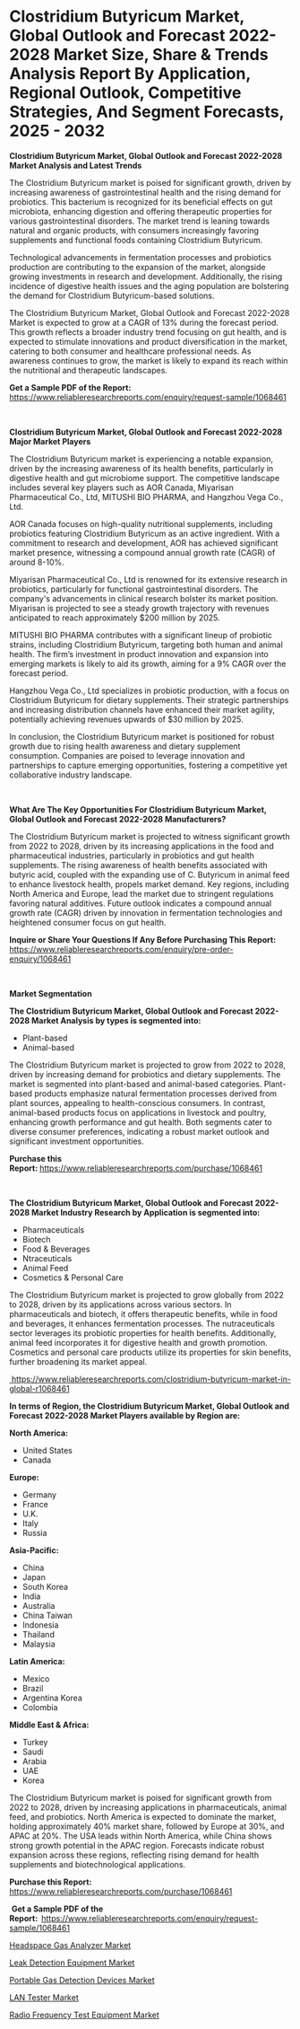 <p><h1>Clostridium Butyricum Market, Global Outlook and Forecast 2022-2028 Market Size, Share & Trends Analysis Report By Application, Regional Outlook, Competitive Strategies, And Segment Forecasts, 2025 - 2032</h1></p><p><strong>Clostridium Butyricum Market, Global Outlook and Forecast 2022-2028 Market Analysis and Latest Trends</strong></p>
<p><p>The Clostridium Butyricum market is poised for significant growth, driven by increasing awareness of gastrointestinal health and the rising demand for probiotics. This bacterium is recognized for its beneficial effects on gut microbiota, enhancing digestion and offering therapeutic properties for various gastrointestinal disorders. The market trend is leaning towards natural and organic products, with consumers increasingly favoring supplements and functional foods containing Clostridium Butyricum.</p><p>Technological advancements in fermentation processes and probiotics production are contributing to the expansion of the market, alongside growing investments in research and development. Additionally, the rising incidence of digestive health issues and the aging population are bolstering the demand for Clostridium Butyricum-based solutions. </p><p>The Clostridium Butyricum Market, Global Outlook and Forecast 2022-2028 Market is expected to grow at a CAGR of 13% during the forecast period. This growth reflects a broader industry trend focusing on gut health, and is expected to stimulate innovations and product diversification in the market, catering to both consumer and healthcare professional needs. As awareness continues to grow, the market is likely to expand its reach within the nutritional and therapeutic landscapes.</p></p>
<p><strong>Get a Sample PDF of the Report:&nbsp;</strong> <a href="https://www.reliableresearchreports.com/enquiry/request-sample/1068461?utm_campaign=3070&utm_medium=2&utm_source=Github&utm_content=ia&utm_term=21032025&utm_id=clostridium-butyricum-market-global-outlook-and-forecast-2022-2028">https://www.reliableresearchreports.com/enquiry/request-sample/1068461</a></p>
<p>&nbsp;</p>
<p><strong>Clostridium Butyricum Market, Global Outlook and Forecast 2022-2028 Major Market Players</strong></p>
<p><p>The Clostridium Butyricum market is experiencing a notable expansion, driven by the increasing awareness of its health benefits, particularly in digestive health and gut microbiome support. The competitive landscape includes several key players such as AOR Canada, Miyarisan Pharmaceutical Co., Ltd, MITUSHI BIO PHARMA, and Hangzhou Vega Co., Ltd.</p><p>AOR Canada focuses on high-quality nutritional supplements, including probiotics featuring Clostridium Butyricum as an active ingredient. With a commitment to research and development, AOR has achieved significant market presence, witnessing a compound annual growth rate (CAGR) of around 8-10%.</p><p>Miyarisan Pharmaceutical Co., Ltd is renowned for its extensive research in probiotics, particularly for functional gastrointestinal disorders. The company's advancements in clinical research bolster its market position. Miyarisan is projected to see a steady growth trajectory with revenues anticipated to reach approximately $200 million by 2025.</p><p>MITUSHI BIO PHARMA contributes with a significant lineup of probiotic strains, including Clostridium Butyricum, targeting both human and animal health. The firm’s investment in product innovation and expansion into emerging markets is likely to aid its growth, aiming for a 9% CAGR over the forecast period.</p><p>Hangzhou Vega Co., Ltd specializes in probiotic production, with a focus on Clostridium Butyricum for dietary supplements. Their strategic partnerships and increasing distribution channels have enhanced their market agility, potentially achieving revenues upwards of $30 million by 2025.</p><p>In conclusion, the Clostridium Butyricum market is positioned for robust growth due to rising health awareness and dietary supplement consumption. Companies are poised to leverage innovation and partnerships to capture emerging opportunities, fostering a competitive yet collaborative industry landscape.</p></p>
<p>&nbsp;</p>
<p><strong>What Are The Key Opportunities For Clostridium Butyricum Market, Global Outlook and Forecast 2022-2028 Manufacturers?</strong></p>
<p><p>The Clostridium Butyricum market is projected to witness significant growth from 2022 to 2028, driven by its increasing applications in the food and pharmaceutical industries, particularly in probiotics and gut health supplements. The rising awareness of health benefits associated with butyric acid, coupled with the expanding use of C. Butyricum in animal feed to enhance livestock health, propels market demand. Key regions, including North America and Europe, lead the market due to stringent regulations favoring natural additives. Future outlook indicates a compound annual growth rate (CAGR) driven by innovation in fermentation technologies and heightened consumer focus on gut health.</p></p>
<p><strong>Inquire or Share Your Questions If Any Before Purchasing This Report:</strong> <a href="https://www.reliableresearchreports.com/enquiry/pre-order-enquiry/1068461?utm_campaign=3070&utm_medium=2&utm_source=Github&utm_content=ia&utm_term=21032025&utm_id=clostridium-butyricum-market-global-outlook-and-forecast-2022-2028">https://www.reliableresearchreports.com/enquiry/pre-order-enquiry/1068461</a></p>
<p>&nbsp;</p>
<p><strong>Market Segmentation</strong></p>
<p><strong>The Clostridium Butyricum Market, Global Outlook and Forecast 2022-2028 Market Analysis by types is segmented into:</strong></p>
<p><ul><li>Plant-based</li><li>Animal-based</li></ul></p>
<p><p>The Clostridium Butyricum market is projected to grow from 2022 to 2028, driven by increasing demand for probiotics and dietary supplements. The market is segmented into plant-based and animal-based categories. Plant-based products emphasize natural fermentation processes derived from plant sources, appealing to health-conscious consumers. In contrast, animal-based products focus on applications in livestock and poultry, enhancing growth performance and gut health. Both segments cater to diverse consumer preferences, indicating a robust market outlook and significant investment opportunities.</p></p>
<p><strong>Purchase this Report:&nbsp;</strong><a href="https://www.reliableresearchreports.com/purchase/1068461?utm_campaign=3070&utm_medium=2&utm_source=Github&utm_content=ia&utm_term=21032025&utm_id=clostridium-butyricum-market-global-outlook-and-forecast-2022-2028">https://www.reliableresearchreports.com/purchase/1068461</a></p>
<p>&nbsp;</p>
<p><strong>The Clostridium Butyricum Market, Global Outlook and Forecast 2022-2028 Market Industry Research by Application is segmented into:</strong></p>
<p><ul><li>Pharmaceuticals</li><li>Biotech</li><li>Food & Beverages</li><li>Ntraceuticals</li><li>Animal Feed</li><li>Cosmetics & Personal Care</li></ul></p>
<p><p>The Clostridium Butyricum market is projected to grow globally from 2022 to 2028, driven by its applications across various sectors. In pharmaceuticals and biotech, it offers therapeutic benefits, while in food and beverages, it enhances fermentation processes. The nutraceuticals sector leverages its probiotic properties for health benefits. Additionally, animal feed incorporates it for digestive health and growth promotion. Cosmetics and personal care products utilize its properties for skin benefits, further broadening its market appeal.</p></p>
<p><a href="https://www.reliableresearchreports.com/clostridium-butyricum-market-in-global-r1068461?utm_campaign=3070&utm_medium=2&utm_source=Github&utm_content=ia&utm_term=21032025&utm_id=clostridium-butyricum-market-global-outlook-and-forecast-2022-2028">&nbsp;https://www.reliableresearchreports.com/clostridium-butyricum-market-in-global-r1068461</a></p>
<p><strong>In terms of Region, the Clostridium Butyricum Market, Global Outlook and Forecast 2022-2028 Market Players available by Region are:</strong></p>
<p>
    <p> <strong> North America: </strong>
        <ul>
            <li>United States</li>
            <li>Canada</li>
        </ul>
        </p> 
    <p> <strong> Europe: </strong>
        <ul>
            <li>Germany</li>
            <li>France</li>
            <li>U.K.</li>
            <li>Italy</li>
            <li>Russia</li>
        </ul>
        </p> 
    <p> <strong> Asia-Pacific: </strong>
        <ul>
            <li>China</li>
            <li>Japan</li>
            <li>South Korea</li>
            <li>India</li>
            <li>Australia</li>
            <li>China Taiwan</li>
            <li>Indonesia</li>
            <li>Thailand</li>
            <li>Malaysia</li>
        </ul>
        </p> 
    <p> <strong> Latin America: </strong>
        <ul>
            <li>Mexico</li>
            <li>Brazil</li>
            <li>Argentina Korea</li>
            <li>Colombia</li>
        </ul>
        </p> 
    <p> <strong> Middle East & Africa: </strong>
        <ul>
            <li>Turkey</li>
            <li>Saudi</li>
            <li>Arabia</li>
            <li>UAE</li>
            <li>Korea</li>
        </ul>
    </p>
    </p>
<p><p>The Clostridium Butyricum market is poised for significant growth from 2022 to 2028, driven by increasing applications in pharmaceuticals, animal feed, and probiotics. North America is expected to dominate the market, holding approximately 40% market share, followed by Europe at 30%, and APAC at 20%. The USA leads within North America, while China shows strong growth potential in the APAC region. Forecasts indicate robust expansion across these regions, reflecting rising demand for health supplements and biotechnological applications.</p></p>
<p><strong>Purchase this Report: </strong><a href="https://www.reliableresearchreports.com/purchase/1068461?utm_campaign=3070&utm_medium=2&utm_source=Github&utm_content=ia&utm_term=21032025&utm_id=clostridium-butyricum-market-global-outlook-and-forecast-2022-2028">https://www.reliableresearchreports.com/purchase/1068461</a></p>
<p>&nbsp;<strong>Get a Sample PDF of the Report:&nbsp;&nbsp;</strong><a href="https://www.reliableresearchreports.com/enquiry/request-sample/1068461?utm_campaign=3070&utm_medium=2&utm_source=Github&utm_content=ia&utm_term=21032025&utm_id=clostridium-butyricum-market-global-outlook-and-forecast-2022-2028">https://www.reliableresearchreports.com/enquiry/request-sample/1068461</a></p>
<p><strong></strong></p>
<p><p><a href="https://www.linkedin.com/pulse/headspace-gas-analyzer-market-analysis-from-2025-2032-tbfof?utm_campaign=3070&utm_medium=2&utm_source=Github&utm_content=ia&utm_term=21032025&utm_id=clostridium-butyricum-market-global-outlook-and-forecast-2022-2028">Headspace Gas Analyzer Market</a></p><p><a href="https://www.linkedin.com/pulse/leak-detection-equipment-market-growth-challenges-1ydlf?utm_campaign=3070&utm_medium=2&utm_source=Github&utm_content=ia&utm_term=21032025&utm_id=clostridium-butyricum-market-global-outlook-and-forecast-2022-2028">Leak Detection Equipment Market</a></p><p><a href="https://www.linkedin.com/pulse/global-portable-gas-detection-devices-market-opportunities-ifqpf?utm_campaign=3070&utm_medium=2&utm_source=Github&utm_content=ia&utm_term=21032025&utm_id=clostridium-butyricum-market-global-outlook-and-forecast-2022-2028">Portable Gas Detection Devices Market</a></p><p><a href="https://www.linkedin.com/pulse/lan-tester-market-essentials-key-players-demand-drivers-roi-potential-qqhif?utm_campaign=3070&utm_medium=2&utm_source=Github&utm_content=ia&utm_term=21032025&utm_id=clostridium-butyricum-market-global-outlook-and-forecast-2022-2028">LAN Tester Market</a></p><p><a href="https://www.linkedin.com/pulse/global-radio-frequency-test-equipment-market-set-expansion-gp6yf?utm_campaign=3070&utm_medium=2&utm_source=Github&utm_content=ia&utm_term=21032025&utm_id=clostridium-butyricum-market-global-outlook-and-forecast-2022-2028">Radio Frequency Test Equipment Market</a></p></p>